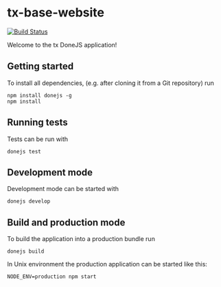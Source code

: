 # tx-base-website

[![Build Status](https://travis-ci.org/TxUniverse/tx-base-website.svg?branch=master)](https://travis-ci.org/TxUniverse/tx-base-website)

Welcome to the tx DoneJS application!

## Getting started

To install all dependencies, (e.g. after cloning it from a Git repository) run

```
npm install donejs -g
npm install
```

## Running tests

Tests can be run with

```
donejs test
```

## Development mode

Development mode can be started with

```
donejs develop
```

## Build and production mode

To build the application into a production bundle run

```
donejs build
```

In Unix environment the production application can be started like this:

```
NODE_ENV=production npm start
```
